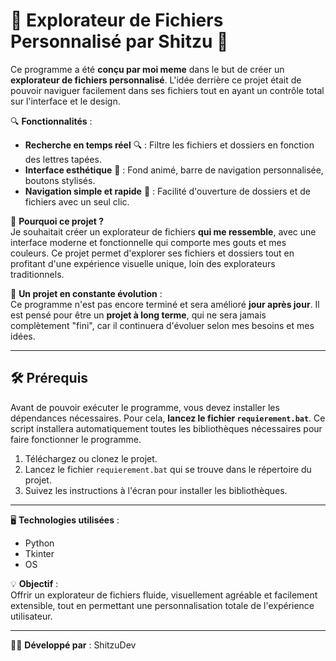 # 🌟 **Explorateur de Fichiers Personnalisé par Shitzu** 🌟

Ce programme a été **conçu par moi meme** dans le but de créer un **explorateur de fichiers personnalisé**. L'idée derrière ce projet était de pouvoir naviguer facilement dans ses fichiers tout en ayant un contrôle total sur l'interface et le design.

🔍 **Fonctionnalités** :  
- **Recherche en temps réel** 🔍 : Filtre les fichiers et dossiers en fonction des lettres tapées.  
- **Interface esthétique** 🎨 : Fond animé, barre de navigation personnalisée, boutons stylisés.  
- **Navigation simple et rapide** 🚀 : Facilité d'ouverture de dossiers et de fichiers avec un seul clic.

📂 **Pourquoi ce projet ?**  
Je souhaitait créer un explorateur de fichiers **qui me ressemble**, avec une interface moderne et fonctionnelle qui comporte mes gouts et mes couleurs. Ce projet permet d'explorer ses fichiers et dossiers tout en profitant d'une expérience visuelle unique, loin des explorateurs traditionnels.

🔄 **Un projet en constante évolution** :  
Ce programme n'est pas encore terminé et sera amélioré **jour après jour**. Il est pensé pour être un **projet à long terme**, qui ne sera jamais complètement "fini", car il continuera d'évoluer selon mes besoins et mes idées.

---

## 🛠️ **Prérequis**

Avant de pouvoir exécuter le programme, vous devez installer les dépendances nécessaires. Pour cela, **lancez le fichier `requierement.bat`**. Ce script installera automatiquement toutes les bibliothèques nécessaires pour faire fonctionner le programme.

1. Téléchargez ou clonez le projet.
2. Lancez le fichier `requierement.bat` qui se trouve dans le répertoire du projet.
3. Suivez les instructions à l'écran pour installer les bibliothèques.

---

🖥️ **Technologies utilisées** :  
- Python  
- Tkinter  
- OS  

💡 **Objectif** :  
Offrir un explorateur de fichiers fluide, visuellement agréable et facilement extensible, tout en permettant une personnalisation totale de l'expérience utilisateur.

---

👨‍💻 **Développé par** : ShitzuDev  
